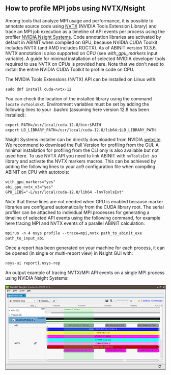 ## How to profile MPI jobs using NVTX/Nsight

Among tools that analyze MPI usage and performance, it is possible to annotate source code using [NVTX](https://nvidia.github.io/NVTX/) (NVIDIA Tools Extension Library) and trace an MPI job execution as a timeline of API events per process using the profiler [NVIDIA Nsight Systems](https://developer.nvidia.com/nsight-systems). Code annotation libraries are activated by default in ABINIT when compiled on GPU, because NVIDIA CUDA Toolkit includes NVTX (and AMD includes ROCTX). As of ABINIT version 10.3.6, NVTX annotation is also supported on CPU (see *with_gpu_markers* input variable). A guide for minimal installation of selected NVIDIA developer tools required to use NVTX on CPUs is provided here. Note that we don't need to install the entire NVIDIA CUDA Toolkit to profile code on CPU.

The NVIDIA Tools Extensions (NVTX) API can be installed on Linux with:

    sudo dnf install cuda-nvtx-12

You can check the location of the installed library using the command `locate nvToolsExt`.
Environment variables must be set by adding the following lines to your .bashrc (assuming here version 12.8 has been 
installed): 

    export PATH=/usr/local/cuda-12.8/bin:$PATH
    export LD_LIBRARY_PATH=/usr/local/cuda-12.8/lib64:$LD_LIBRARY_PATH

Nsight Systems installer can be directly downloaded from NVIDIA
[website](https://developer.nvidia.com/nsight-systems/get-started). We recommend to download the Full Version for 
profiling from the GUI. A minimal installation for profiling from the CLI only is also available but not used here. 
To use NVTX API you need to link ABINIT with `nvToolsExt` .so library and activate the NVTX markers macros. This can be
achieved by adding the following lines to your ac9 configuration file when compiling ABINIT on CPU with autotools:

    with_gpu_markers="yes"
    abi_gpu_nvtx_v3="yes"
    GPU_LIBS="-L/usr/local/cuda-12.8/lib64 -lnvToolsExt"

Note that these lines are not needed when GPU is enabled because marker libraries are configured automatically 
from the CUDA library root. The serial profiler can be attached to individual MPI processes for 
generating a timeline of selected API events using the following command, for example here tracing MPI and NVTX events of a parallel ABINIT calculation: 
 
    mpirun -n 4 nsys profile --trace=mpi,nvtx path_to_abinit_exe path_to_input_abi

Once a report has been generated on your machine for each process, it can be opened (in single or multi-report view) 
in Nsight GUI with: 

    nsys-ui report1.nsys-rep

An output example of tracing NVTX/MPI API events on a single MPI process using NVIDIA Nsight Systems:

![nsight_screenshot](nsight.png)
